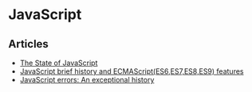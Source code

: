 # JavaScript

## Articles

- [The State of JavaScript](https://stateofjs.com/)
- [JavaScript brief history and ECMAScript(ES6,ES7,ES8,ES9) features](https://medium.com/@madasamy/javascript-brief-history-and-ecmascript-es6-es7-es8-features-673973394df4)
- [JavaScript errors: An exceptional history](https://blog.appsignal.com/2019/10/17/javascript-errors-an-exceptional-history.html)
